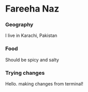 # Fareeha Naz

### Geography
I live in Karachi, Pakistan

### Food
Should be spicy and salty

### Trying changes
Hello. making changes from terminal!
